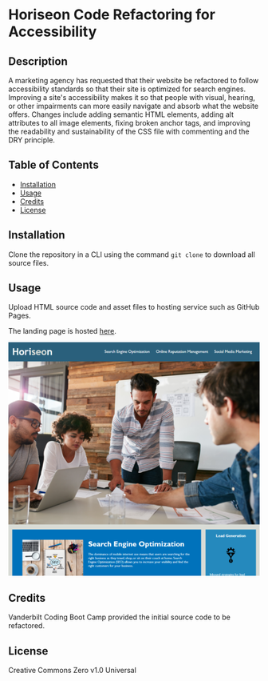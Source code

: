 # Horiseon Code Refactoring for Accessibility

## Description

A marketing agency has requested that their website be refactored to follow accessibility standards so that their site is optimized for search engines. Improving a site's accessibility makes it so that people with visual, hearing, or other impairments can more easily navigate and absorb what the website offers. Changes include adding semantic HTML elements, adding alt attributes to all image elements, fixing broken anchor tags, and improving the readability and sustainability of the CSS file with commenting and the DRY principle.

## Table of Contents

- [Installation](#installation)
- [Usage](#usage)
- [Credits](#credits)
- [License](#license)

## Installation

Clone the repository in a CLI using the command `git clone` to download all source files.

## Usage

Upload HTML source code and asset files to hosting service such as GitHub Pages.

The landing page is hosted [here](https://branjames117.github.io/horiseon-accessibility-refactor/).

![Screenshot](./assets/images/screenshot..png)

## Credits

Vanderbilt Coding Boot Camp provided the initial source code to be refactored.

## License

Creative Commons Zero v1.0 Universal
